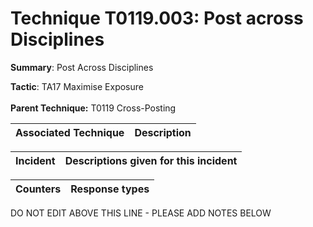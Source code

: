 # Technique T0119.003: Post across Disciplines

**Summary**: Post Across Disciplines

**Tactic**: TA17 Maximise Exposure <br><br>**Parent Technique:** T0119 Cross-Posting


| Associated Technique | Description |
| --------- | ------------------------- |



| Incident | Descriptions given for this incident |
| -------- | -------------------- |



| Counters | Response types |
| -------- | -------------- |


DO NOT EDIT ABOVE THIS LINE - PLEASE ADD NOTES BELOW